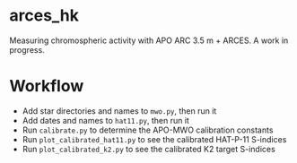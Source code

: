 # arces_hk
Measuring chromospheric activity with APO ARC 3.5 m + ARCES. A work in progress.

Workflow
========

* Add star directories and names to `mwo.py`, then run it
* Add dates and names to `hat11.py`, then run it
* Run `calibrate.py` to determine the APO-MWO calibration constants
* Run `plot_calibrated_hat11.py` to see the calibrated HAT-P-11 S-indices
* Run `plot_calibrated_k2.py` to see the calibrated K2 target S-indices


